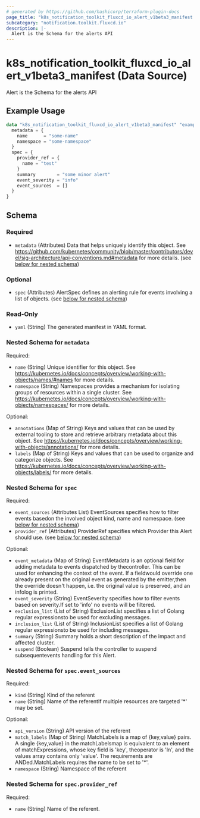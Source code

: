 ```yaml
---
# generated by https://github.com/hashicorp/terraform-plugin-docs
page_title: "k8s_notification_toolkit_fluxcd_io_alert_v1beta3_manifest Data Source - terraform-provider-k8s"
subcategory: "notification.toolkit.fluxcd.io"
description: |-
  Alert is the Schema for the alerts API
---
```


# k8s_notification_toolkit_fluxcd_io_alert_v1beta3_manifest (Data Source)

Alert is the Schema for the alerts API

## Example Usage

```terraform
data "k8s_notification_toolkit_fluxcd_io_alert_v1beta3_manifest" "example" {
  metadata = {
    name      = "some-name"
    namespace = "some-namespace"
  }
  spec = {
    provider_ref = {
      name = "test"
    }
    summary        = "some minor alert"
    event_severity = "info"
    event_sources  = []
  }
}
```

<!-- schema generated by tfplugindocs -->
## Schema

### Required

- `metadata` (Attributes) Data that helps uniquely identify this object. See https://github.com/kubernetes/community/blob/master/contributors/devel/sig-architecture/api-conventions.md#metadata for more details. (see [below for nested schema](#nestedatt--metadata))

### Optional

- `spec` (Attributes) AlertSpec defines an alerting rule for events involving a list of objects. (see [below for nested schema](#nestedatt--spec))

### Read-Only

- `yaml` (String) The generated manifest in YAML format.

<a id="nestedatt--metadata"></a>
### Nested Schema for `metadata`

Required:

- `name` (String) Unique identifier for this object. See https://kubernetes.io/docs/concepts/overview/working-with-objects/names/#names for more details.
- `namespace` (String) Namespaces provides a mechanism for isolating groups of resources within a single cluster. See https://kubernetes.io/docs/concepts/overview/working-with-objects/namespaces/ for more details.

Optional:

- `annotations` (Map of String) Keys and values that can be used by external tooling to store and retrieve arbitrary metadata about this object. See https://kubernetes.io/docs/concepts/overview/working-with-objects/annotations/ for more details.
- `labels` (Map of String) Keys and values that can be used to organize and categorize objects. See https://kubernetes.io/docs/concepts/overview/working-with-objects/labels/ for more details.


<a id="nestedatt--spec"></a>
### Nested Schema for `spec`

Required:

- `event_sources` (Attributes List) EventSources specifies how to filter events basedon the involved object kind, name and namespace. (see [below for nested schema](#nestedatt--spec--event_sources))
- `provider_ref` (Attributes) ProviderRef specifies which Provider this Alert should use. (see [below for nested schema](#nestedatt--spec--provider_ref))

Optional:

- `event_metadata` (Map of String) EventMetadata is an optional field for adding metadata to events dispatched by thecontroller. This can be used for enhancing the context of the event. If a fieldwould override one already present on the original event as generated by the emitter,then the override doesn't happen, i.e. the original value is preserved, and an infolog is printed.
- `event_severity` (String) EventSeverity specifies how to filter events based on severity.If set to 'info' no events will be filtered.
- `exclusion_list` (List of String) ExclusionList specifies a list of Golang regular expressionsto be used for excluding messages.
- `inclusion_list` (List of String) InclusionList specifies a list of Golang regular expressionsto be used for including messages.
- `summary` (String) Summary holds a short description of the impact and affected cluster.
- `suspend` (Boolean) Suspend tells the controller to suspend subsequentevents handling for this Alert.

<a id="nestedatt--spec--event_sources"></a>
### Nested Schema for `spec.event_sources`

Required:

- `kind` (String) Kind of the referent
- `name` (String) Name of the referentIf multiple resources are targeted '*' may be set.

Optional:

- `api_version` (String) API version of the referent
- `match_labels` (Map of String) MatchLabels is a map of {key,value} pairs. A single {key,value} in the matchLabelsmap is equivalent to an element of matchExpressions, whose key field is 'key', theoperator is 'In', and the values array contains only 'value'. The requirements are ANDed.MatchLabels requires the name to be set to '*'.
- `namespace` (String) Namespace of the referent


<a id="nestedatt--spec--provider_ref"></a>
### Nested Schema for `spec.provider_ref`

Required:

- `name` (String) Name of the referent.

